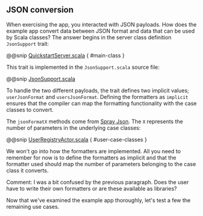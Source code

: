 JSON conversion
---------------

When exercising the app, you interacted with JSON payloads. How does the example app convert data between JSON format and data that can be used by Scala classes? The answer begins in the server class definition `JsonSupport` trait:

@@snip [QuickstartServer.scala]($g8src$/scala/com/lightbend/akka/http/sample/QuickstartServer.scala) { #main-class }

This trait is implemented in the `JsonSupport.scala` source file:

@@snip [JsonSupport.scala]($g8src$/scala/com/lightbend/akka/http/sample/JsonSupport.scala)

To handle the two different payloads, the trait defines two implicit values; `userJsonFormat` and `usersJsonFormat`. Defining the formatters as `implicit` ensures that the compiler can map the formatting functionality with the case classes to convert.

The `jsonFormatX` methods come from [Spray Json](https://github.com/spray/spray-json). The `X` represents the number of parameters in the underlying case classes:

@@snip [UserRegistryActor.scala]($g8src$/scala/com/lightbend/akka/http/sample/UserRegistryActor.scala) { #user-case-classes }

We won't go into how the formatters are implemented. All you need to remember for now is to define the formatters as implicit and that the formatter used should map the number of parameters belonging to the case class it converts.

Comment: I was a bit confused by the previous paragraph. Does the user have to write their own formatters or are these available as libraries?

Now that we've examined the example app thoroughly, let's test a few the remaining use cases.
